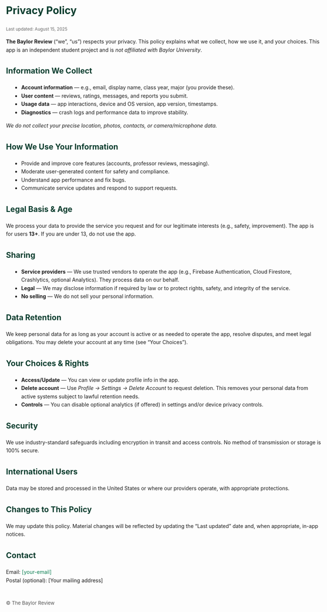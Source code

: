 <!doctype html>
<html lang="en">
<head>
  <meta charset="utf-8">
  <title>Privacy Policy – The Baylor Review</title>
  <meta name="viewport" content="width=device-width, initial-scale=1">
  <style>
    body{font-family:-apple-system, BlinkMacSystemFont, Segoe UI, Roboto, Helvetica, Arial, sans-serif; 
         line-height:1.6; max-width:860px; margin:40px auto; padding:0 16px; color:#1b1b1b}
    h1,h2{color:#0a3d2e} small{color:#666}
    a{color:#0a7e51; text-decoration:none} a:hover{text-decoration:underline}
    ul{margin-left:1.1rem}
    footer{margin-top:40px; font-size:0.95em; color:#555}
  </style>
</head>
<body>
  <h1>Privacy Policy</h1>
  <small>Last updated: August 15, 2025</small>

  <p><strong>The Baylor Review</strong> (“we”, “us”) respects your privacy. This policy explains what we collect, how we use it, and your choices. 
  This app is an independent student project and is <em>not affiliated with Baylor University</em>.</p>

  <h2>Information We Collect</h2>
  <ul>
    <li><strong>Account information</strong> — e.g., email, display name, class year, major (you provide these).</li>
    <li><strong>User content</strong> — reviews, ratings, messages, and reports you submit.</li>
    <li><strong>Usage data</strong> — app interactions, device and OS version, app version, timestamps.</li>
    <li><strong>Diagnostics</strong> — crash logs and performance data to improve stability.</li>
  </ul>
  <p><em>We do not collect your precise location, photos, contacts, or camera/microphone data.</em></p>

  <h2>How We Use Your Information</h2>
  <ul>
    <li>Provide and improve core features (accounts, professor reviews, messaging).</li>
    <li>Moderate user-generated content for safety and compliance.</li>
    <li>Understand app performance and fix bugs.</li>
    <li>Communicate service updates and respond to support requests.</li>
  </ul>

  <h2>Legal Basis & Age</h2>
  <p>We process your data to provide the service you request and for our legitimate interests (e.g., safety, improvement). 
  The app is for users <strong>13+</strong>. If you are under 13, do not use the app.</p>

  <h2>Sharing</h2>
  <ul>
    <li><strong>Service providers</strong> — We use trusted vendors to operate the app (e.g., Firebase Authentication, Cloud Firestore, Crashlytics, optional Analytics). They process data on our behalf.</li>
    <li><strong>Legal</strong> — We may disclose information if required by law or to protect rights, safety, and integrity of the service.</li>
    <li><strong>No selling</strong> — We do not sell your personal information.</li>
  </ul>

  <h2>Data Retention</h2>
  <p>We keep personal data for as long as your account is active or as needed to operate the app, resolve disputes, and meet legal obligations. 
  You may delete your account at any time (see “Your Choices”).</p>

  <h2>Your Choices & Rights</h2>
  <ul>
    <li><strong>Access/Update</strong> — You can view or update profile info in the app.</li>
    <li><strong>Delete account</strong> — Use <em>Profile → Settings → Delete Account</em> to request deletion. This removes your personal data from active systems subject to lawful retention needs.</li>
    <li><strong>Controls</strong> — You can disable optional analytics (if offered) in settings and/or device privacy controls.</li>
  </ul>

  <h2>Security</h2>
  <p>We use industry-standard safeguards including encryption in transit and access controls. No method of transmission or storage is 100% secure.</p>

  <h2>International Users</h2>
  <p>Data may be stored and processed in the United States or where our providers operate, with appropriate protections.</p>

  <h2>Changes to This Policy</h2>
  <p>We may update this policy. Material changes will be reflected by updating the “Last updated” date and, when appropriate, in-app notices.</p>

  <h2>Contact</h2>
  <p>Email: <a href="mailto:[your-email]">[your-email]</a><br>
     Postal (optional): [Your mailing address]</p>

  <footer>
    © <span id="y"></span> The Baylor Review
  </footer>
  <script>document.getElementById('y').textContent = new Date().getFullYear();</script>
</body>
</html>

